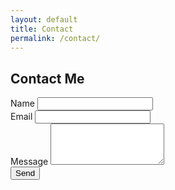 ```yaml
---
layout: default
title: Contact
permalink: /contact/
---
```


<section class="container py-5">
  <h2>Contact Me</h2>
  <form id="contact-form">
    <div class="mb-3">
      <label for="name" class="form-label">Name</label>
      <input type="text" id="name" class="form-control" required>
    </div>
    <div class="mb-3">
      <label for="email" class="form-label">Email</label>
      <input type="email" id="email" class="form-control" required>
    </div>
    <div class="mb-3">
      <label for="message" class="form-label">Message</label>
      <textarea id="message" class="form-control" rows="4" required></textarea>
    </div>
    <button type="submit" class="btn btn-success">Send</button>
    <div id="status" class="mt-3"></div>
  </form>
</section>